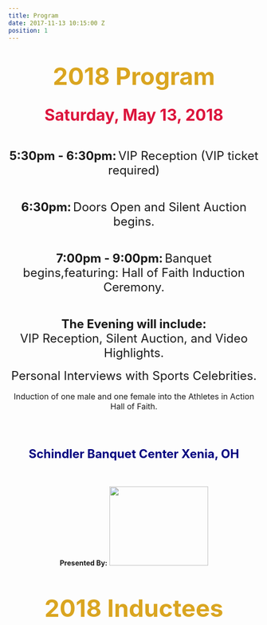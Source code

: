```yaml
---
title: Program
date: 2017-11-13 10:15:00 Z
position: 1
---
```


<div style="text-align: center;">

<h1><b>
<font size="30" color="GoldenRod">2018 Program</font>
</b>
</h1>
</div>
<div style="text-align: center;">
<h2><b>
<font size="6" color="Crimson">Saturday, May 13, 2018</font> </b>
</h2>
<br>

<div style="text-align: center;">
<p><b><font size="5">5:30pm - 6:30pm:</font></b>
<font size="5">VIP Reception (VIP ticket required)</font></p>
<br>
<p><b><font size="5">6:30pm:</font></b>
<font size="5">Doors Open and Silent Auction begins.</font></p>
<br>
<p><b>
<font size="5">7:00pm - 9:00pm:</font></b>
<font size="5">Banquet begins,featuring: Hall of Faith Induction Ceremony.</font></p>
</div>
<br>
<div style="text-align: center;">
<p><b><font size="5">The Evening will include:</font></b><br>
<font size="5">VIP Reception, Silent Auction, and Video Highlights.</font>
<br> <br>
<font size="5">Personal Interviews with Sports Celebrities.</font>
<br><br>
<font size="3">Induction of one male and one female into the Athletes in Action Hall of Faith.</font></p>
<br><br>
</div>
<div style="text-align: center;">
<h3><b>
<font size ="5" color="Navy"> Schindler Banquet Center Xenia, OH</font></b>
</h3>
<br>
<br>
<b>Presented By:</b>
<img src="http://goaia.org/Media/Default/Events/NOC/sponsors/rl_carriers.png" height="159" width="198">
</div>
<br>
<br>
<div style="text-align: center;">
<h4><b>
<font size="30" color="GoldenRod">2018 Inductees</font></b>
</h4>
</div> 